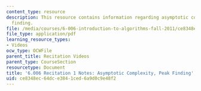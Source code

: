 ```yaml
---
content_type: resource
description: This resource contains information regarding asymptotic complexity, peak
  finding.
file: /media/courses/6-006-introduction-to-algorithms-fall-2011/ce8348ec64dce3841ced6a9d0c9e48f2_MIT6_006F11_rec01.pdf
file_type: application/pdf
learning_resource_types:
- Videos
ocw_type: OCWFile
parent_title: Recitation Videos
parent_type: CourseSection
resourcetype: Document
title: '6.006 Recitation 1 Notes: Asymptotic Complexity, Peak Finding'
uid: ce8348ec-64dc-e384-1ced-6a9d0c9e48f2
---
```

